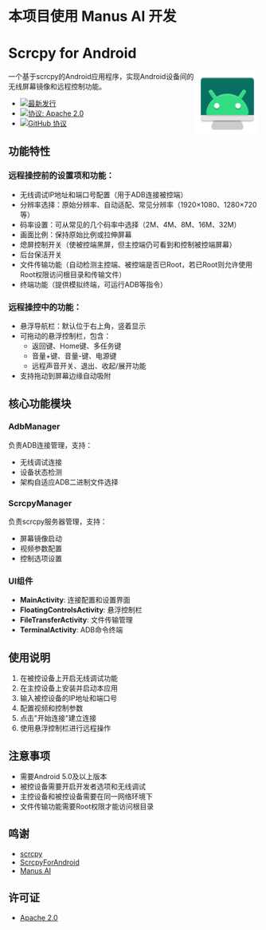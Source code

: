 # 本项目使用 Manus AI 开发

# Scrcpy for Android

<img src="icon.svg" width="128" height="128" alt="scrcpy" align='right'>

一个基于scrcpy的Android应用程序，实现Android设备间的无线屏幕镜像和远程控制功能。

- [![最新发行](https://img.shields.io/github/v/release/BlockFly1204/scrcpy-for-android?label=Release&logo=github)](https://github.com/BlockFly1204/scrcpy-for-android/releases/latest)
- [![协议: Apache 2.0](https://img.shields.io/badge/License-Apache%202.0-orange.svg?logo=Apache)](https://www.apache.org/licenses/LICENSE-2.0.html)
- [![GitHub 协议](https://img.shields.io/github/license/BlockFly1204/scrcpy-for-android?logo=Apache)](/LICENSE)

## 功能特性

### 远程操控前的设置项和功能：
- 无线调试IP地址和端口号配置（用于ADB连接被控端）
- 分辨率选择：原始分辨率、自动适配、常见分辨率（1920×1080、1280×720等）
- 码率设置：可从常见的几个码率中选择（2M、4M、8M、16M、32M）
- 画面比例：保持原始比例或拉伸屏幕
- 熄屏控制开关（使被控端黑屏，但主控端仍可看到和控制被控端屏幕）
- 后台保活开关
- 文件传输功能（自动检测主控端、被控端是否已Root，若已Root则允许使用Root权限访问根目录和传输文件）
- 终端功能（提供模拟终端，可运行ADB等指令）

### 远程操控中的功能：
- 悬浮导航栏：默认位于右上角，竖着显示
- 可拖动的悬浮控制栏，包含：
  - 返回键、Home键、多任务键
  - 音量+键、音量-键、电源键
  - 远程声音开关、退出、收起/展开功能
- 支持拖动到屏幕边缘自动吸附

## 核心功能模块

### AdbManager
负责ADB连接管理，支持：
- 无线调试连接
- 设备状态检测
- 架构自适应ADB二进制文件选择

### ScrcpyManager
负责scrcpy服务器管理，支持：
- 屏幕镜像启动
- 视频参数配置
- 控制选项设置

### UI组件
- **MainActivity**: 连接配置和设置界面
- **FloatingControlsActivity**: 悬浮控制栏
- **FileTransferActivity**: 文件传输管理
- **TerminalActivity**: ADB命令终端

## 使用说明

1. 在被控设备上开启无线调试功能
2. 在主控设备上安装并启动本应用
3. 输入被控设备的IP地址和端口号
4. 配置视频和控制参数
5. 点击"开始连接"建立连接
6. 使用悬浮控制栏进行远程操作

## 注意事项

- 需要Android 5.0及以上版本
- 被控设备需要开启开发者选项和无线调试
- 主控设备和被控设备需要在同一网络环境下
- 文件传输功能需要Root权限才能访问根目录

## 鸣谢

- [scrcpy](https://github.com/Genymobile/scrcpy)
- [ScrcpyForAndroid](https://github.com/zwc456baby/ScrcpyForAndroid)
- [Manus AI](https://manus.im/)

## 许可证

- [Apache 2.0](https://www.apache.org/licenses/LICENSE-2.0.html)

